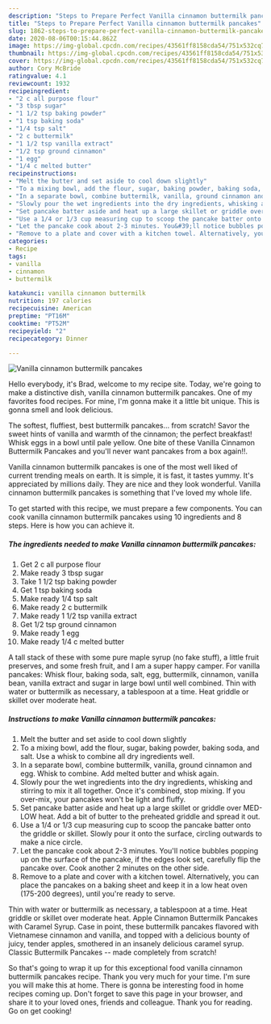 ```yaml
---
description: "Steps to Prepare Perfect Vanilla cinnamon buttermilk pancakes"
title: "Steps to Prepare Perfect Vanilla cinnamon buttermilk pancakes"
slug: 1862-steps-to-prepare-perfect-vanilla-cinnamon-buttermilk-pancakes
date: 2020-08-06T00:15:44.862Z
image: https://img-global.cpcdn.com/recipes/43561ff8158cda54/751x532cq70/vanilla-cinnamon-buttermilk-pancakes-recipe-main-photo.jpg
thumbnail: https://img-global.cpcdn.com/recipes/43561ff8158cda54/751x532cq70/vanilla-cinnamon-buttermilk-pancakes-recipe-main-photo.jpg
cover: https://img-global.cpcdn.com/recipes/43561ff8158cda54/751x532cq70/vanilla-cinnamon-buttermilk-pancakes-recipe-main-photo.jpg
author: Cory McBride
ratingvalue: 4.1
reviewcount: 1932
recipeingredient:
- "2 c all purpose flour"
- "3 tbsp sugar"
- "1 1/2 tsp baking powder"
- "1 tsp baking soda"
- "1/4 tsp salt"
- "2 c buttermilk"
- "1 1/2 tsp vanilla extract"
- "1/2 tsp ground cinnamon"
- "1 egg"
- "1/4 c melted butter"
recipeinstructions:
- "Melt the butter and set aside to cool down slightly"
- "To a mixing bowl, add the flour, sugar, baking powder, baking soda, and salt. Use a whisk to combine all dry ingredients well."
- "In a separate bowl, combine buttermilk, vanilla, ground cinnamon and egg. Whisk to combine. Add melted butter and whisk again."
- "Slowly pour the wet ingredients into the dry ingredients, whisking and stirring to mix it all together. Once it&#39;s combined, stop mixing. If you over-mix, your pancakes won&#39;t be light and fluffy."
- "Set pancake batter aside and heat up a large skillet or griddle over MED-LOW heat. Add a bit of butter to the preheated griddle and spread it out."
- "Use a 1/4 or 1/3 cup measuring cup to scoop the pancake batter onto the griddle or skillet. Slowly pour it onto the surface, circling outwards to make a nice circle."
- "Let the pancake cook about 2-3 minutes. You&#39;ll notice bubbles popping up on the surface of the pancake, if the edges look set, carefully flip the pancake over. Cook another 2 minutes on the other side."
- "Remove to a plate and cover with a kitchen towel. Alternatively, you can place the pancakes on a baking sheet and keep it in a low heat oven (175-200 degrees), until you&#39;re ready to serve."
categories:
- Recipe
tags:
- vanilla
- cinnamon
- buttermilk

katakunci: vanilla cinnamon buttermilk 
nutrition: 197 calories
recipecuisine: American
preptime: "PT16M"
cooktime: "PT52M"
recipeyield: "2"
recipecategory: Dinner

---
```



![Vanilla cinnamon buttermilk pancakes](https://img-global.cpcdn.com/recipes/43561ff8158cda54/751x532cq70/vanilla-cinnamon-buttermilk-pancakes-recipe-main-photo.jpg)

Hello everybody, it's Brad, welcome to my recipe site. Today, we're going to make a distinctive dish, vanilla cinnamon buttermilk pancakes. One of my favorites food recipes. For mine, I'm gonna make it a little bit unique. This is gonna smell and look delicious.

The softest, fluffiest, best buttermilk pancakes… from scratch! Savor the sweet hints of vanilla and warmth of the cinnamon; the perfect breakfast! Whisk eggs in a bowl until pale yellow. One bite of these Vanilla Cinnamon Buttermilk Pancakes and you&#39;ll never want pancakes from a box again!!.

Vanilla cinnamon buttermilk pancakes is one of the most well liked of current trending meals on earth. It is simple, it is fast, it tastes yummy. It's appreciated by millions daily. They are nice and they look wonderful. Vanilla cinnamon buttermilk pancakes is something that I've loved my whole life.


To get started with this recipe, we must prepare a few components. You can cook vanilla cinnamon buttermilk pancakes using 10 ingredients and 8 steps. Here is how you can achieve it.

<!--inarticleads1-->

##### The ingredients needed to make Vanilla cinnamon buttermilk pancakes:

1. Get 2 c all purpose flour
1. Make ready 3 tbsp sugar
1. Take 1 1/2 tsp baking powder
1. Get 1 tsp baking soda
1. Make ready 1/4 tsp salt
1. Make ready 2 c buttermilk
1. Make ready 1 1/2 tsp vanilla extract
1. Get 1/2 tsp ground cinnamon
1. Make ready 1 egg
1. Make ready 1/4 c melted butter


A tall stack of these with some pure maple syrup (no fake stuff), a little fruit preserves, and some fresh fruit, and I am a super happy camper. For vanilla pancakes: Whisk flour, baking soda, salt, egg, buttermilk, cinnamon, vanilla bean, vanilla extract and sugar in large bowl until well combined. Thin with water or buttermilk as necessary, a tablespoon at a time. Heat griddle or skillet over moderate heat. 

<!--inarticleads2-->

##### Instructions to make Vanilla cinnamon buttermilk pancakes:

1. Melt the butter and set aside to cool down slightly
1. To a mixing bowl, add the flour, sugar, baking powder, baking soda, and salt. Use a whisk to combine all dry ingredients well.
1. In a separate bowl, combine buttermilk, vanilla, ground cinnamon and egg. Whisk to combine. Add melted butter and whisk again.
1. Slowly pour the wet ingredients into the dry ingredients, whisking and stirring to mix it all together. Once it&#39;s combined, stop mixing. If you over-mix, your pancakes won&#39;t be light and fluffy.
1. Set pancake batter aside and heat up a large skillet or griddle over MED-LOW heat. Add a bit of butter to the preheated griddle and spread it out.
1. Use a 1/4 or 1/3 cup measuring cup to scoop the pancake batter onto the griddle or skillet. Slowly pour it onto the surface, circling outwards to make a nice circle.
1. Let the pancake cook about 2-3 minutes. You&#39;ll notice bubbles popping up on the surface of the pancake, if the edges look set, carefully flip the pancake over. Cook another 2 minutes on the other side.
1. Remove to a plate and cover with a kitchen towel. Alternatively, you can place the pancakes on a baking sheet and keep it in a low heat oven (175-200 degrees), until you&#39;re ready to serve.


Thin with water or buttermilk as necessary, a tablespoon at a time. Heat griddle or skillet over moderate heat. Apple Cinnamon Buttermilk Pancakes with Caramel Syrup. Case in point, these buttermilk pancakes flavored with Vietnamese cinnamon and vanilla, and topped with a delicious bounty of juicy, tender apples, smothered in an insanely delicious caramel syrup. Classic Buttermilk Pancakes -- made completely from scratch! 

So that's going to wrap it up for this exceptional food vanilla cinnamon buttermilk pancakes recipe. Thank you very much for your time. I'm sure you will make this at home. There is gonna be interesting food in home recipes coming up. Don't forget to save this page in your browser, and share it to your loved ones, friends and colleague. Thank you for reading. Go on get cooking!
